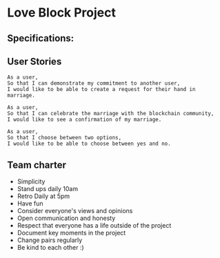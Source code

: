 # Love Block Project

## Specifications:

## User Stories

```
As a user,
So that I can demonstrate my commitment to another user,
I would like to be able to create a request for their hand in marriage.

As a user,
So that I can celebrate the marriage with the blockchain community,
I would like to see a confirmation of my marriage.

As a user,
So that I choose between two options,
I would like to be able to choose between yes and no.
```
## Team charter

* Simplicity
* Stand ups daily 10am
* Retro Daily at 5pm
* Have fun
* Consider everyone's views and opinions
* Open communication and honesty
* Respect that everyone has a life outside of the project
* Document key moments in the project
* Change pairs regularly
* Be kind to each other :)
